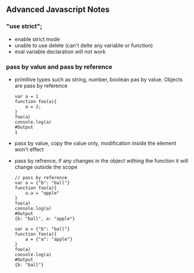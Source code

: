 
## Advanced Javascript Notes

### "use strict";

* enable strict mode
* unable to use delete (can't delte any variable or function)
* eval variable declaration will not work

### pass by value and pass by reference

* primitive types such as string, number, boolean pas by value. Objects are pass by reference
    ```
    var a = 1
    function foo(a){
        a = 2;
    }
    foo(a)
    console.log(a)
    #Output
    1
    ```
* pass by value, copy the value only, modification inside the element won't effect
* pass by refrence, if any changes in the object withing the function it will change outside the scope

    ```
    // pass by reference
    var a = {"b": "ball"}
    function foo(a){
        a.a = "apple"
    }
    foo(a)
    console.log(a)
    #Output
    {b: "ball", a: "apple"}

    var a = {"b": "ball"}
    function foo(a){
        a = {"a": "apple"}
    }
    foo(a)
    console.log(a)
    #Output
    {b: "ball"}
    
    ```

